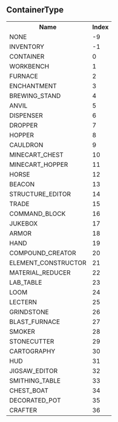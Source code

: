 ## ContainerType

<table><tr><th>Name</th><th>Index</th><tr><td>NONE</td><td>-9</td></tr><tr><td>INVENTORY</td><td>-1</td></tr><tr><td>CONTAINER</td><td>0</td></tr><tr><td>WORKBENCH</td><td>1</td></tr><tr><td>FURNACE</td><td>2</td></tr><tr><td>ENCHANTMENT</td><td>3</td></tr><tr><td>BREWING_STAND</td><td>4</td></tr><tr><td>ANVIL</td><td>5</td></tr><tr><td>DISPENSER</td><td>6</td></tr><tr><td>DROPPER</td><td>7</td></tr><tr><td>HOPPER</td><td>8</td></tr><tr><td>CAULDRON</td><td>9</td></tr><tr><td>MINECART_CHEST</td><td>10</td></tr><tr><td>MINECART_HOPPER</td><td>11</td></tr><tr><td>HORSE</td><td>12</td></tr><tr><td>BEACON</td><td>13</td></tr><tr><td>STRUCTURE_EDITOR</td><td>14</td></tr><tr><td>TRADE</td><td>15</td></tr><tr><td>COMMAND_BLOCK</td><td>16</td></tr><tr><td>JUKEBOX</td><td>17</td></tr><tr><td>ARMOR</td><td>18</td></tr><tr><td>HAND</td><td>19</td></tr><tr><td>COMPOUND_CREATOR</td><td>20</td></tr><tr><td>ELEMENT_CONSTRUCTOR</td><td>21</td></tr><tr><td>MATERIAL_REDUCER</td><td>22</td></tr><tr><td>LAB_TABLE</td><td>23</td></tr><tr><td>LOOM</td><td>24</td></tr><tr><td>LECTERN</td><td>25</td></tr><tr><td>GRINDSTONE</td><td>26</td></tr><tr><td>BLAST_FURNACE</td><td>27</td></tr><tr><td>SMOKER</td><td>28</td></tr><tr><td>STONECUTTER</td><td>29</td></tr><tr><td>CARTOGRAPHY</td><td>30</td></tr><tr><td>HUD</td><td>31</td></tr><tr><td>JIGSAW_EDITOR</td><td>32</td></tr><tr><td>SMITHING_TABLE</td><td>33</td></tr><tr><td>CHEST_BOAT</td><td>34</td></tr><tr><td>DECORATED_POT</td><td>35</td></tr><tr><td>CRAFTER</td><td>36</td></tr></table>